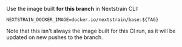 Use the image built **for this branch** in Nextstrain CLI:

    NEXTSTRAIN_DOCKER_IMAGE=docker.io/nextstrain/base:${TAG}

Note that this isn't always the image built for this CI run, as it will be
updated on new pushes to the branch.

<!---
TODO: Add instructions to use image built for this specific CI run. Not trivial
since it requires getting the SHA for each platform variant. Something like
this gets that info but is hacky:

    image=nextstrain/base
    tag=latest
    token=$(curl --silent "https://auth.docker.io/token?scope=repository:$image:pull&service=registry.docker.io"  | jq -r '.token')
    curl -s --header "Accept: application/vnd.docker.distribution.manifest.list.v2+json" --header "Authorization: Bearer ${token}" "https://registry-1.docker.io/v2/$image/manifests/$tag" | jq -r '.manifests|.[]| "\(.digest) \(.platform.architecture) \(.platform.variant)"'

--->